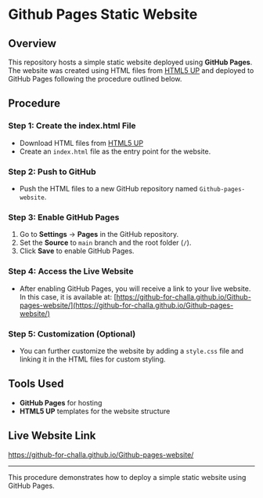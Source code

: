 # Github Pages Static Website

## Overview

This repository hosts a simple static website deployed using **GitHub Pages**. The website was created using HTML files from [HTML5 UP](https://html5up.net/) and deployed to GitHub Pages following the procedure outlined below.

## Procedure

### Step 1: Create the index.html File
- Download HTML files from [HTML5 UP](https://html5up.net/)
- Create an `index.html` file as the entry point for the website.

### Step 2: Push to GitHub
- Push the HTML files to a new GitHub repository named `Github-pages-website`.

### Step 3: Enable GitHub Pages
1. Go to **Settings** → **Pages** in the GitHub repository.
2. Set the **Source** to `main` branch and the root folder (`/`).
3. Click **Save** to enable GitHub Pages.

### Step 4: Access the Live Website
- After enabling GitHub Pages, you will receive a link to your live website. In this case, it is available at:
  [https://github-for-challa.github.io/Github-pages-website/](https://github-for-challa.github.io/Github-pages-website/)

### Step 5: Customization (Optional)
- You can further customize the website by adding a `style.css` file and linking it in the HTML files for custom styling.

## Tools Used
- **GitHub Pages** for hosting
- **HTML5 UP** templates for the website structure

## Live Website Link
https://github-for-challa.github.io/Github-pages-website/

---

This procedure demonstrates how to deploy a simple static website using GitHub Pages.

